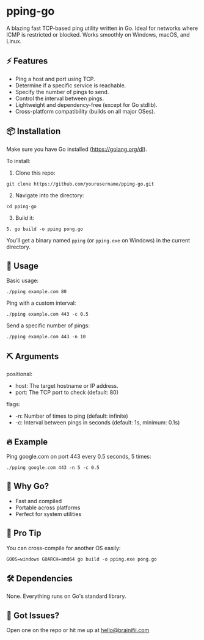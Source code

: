 # pping-go

A blazing fast TCP-based ping utility written in Go. Ideal for networks where ICMP is restricted or blocked. Works smoothly on Windows, macOS, and Linux.

## ⚡ Features

- Ping a host and port using TCP.
- Determine if a specific service is reachable.
- Specify the number of pings to send.
- Control the interval between pings.
- Lightweight and dependency-free (except for Go stdlib).
- Cross-platform compatibility (builds on all major OSes).

## 📦 Installation

Make sure you have Go installed (https://golang.org/dl).

To install:

1. Clone this repo:
```
git clone https://github.com/yourusername/pping-go.git
```
2. Navigate into the directory:
```
cd pping-go
```
3. Build it:
```
5. go build -o pping pong.go
```
You’ll get a binary named `pping` (or `pping.exe` on Windows) in the current directory.

## 🚀 Usage

Basic usage:
```
./pping example.com 80
```

Ping with a custom interval:
```
./pping example.com 443 -c 0.5
```

Send a specific number of pings:
```
./pping example.com 443 -n 10
```

## ⛏ Arguments

positional:
- host: The target hostname or IP address.
- port: The TCP port to check (default: 80)

flags:
- -n: Number of times to ping (default: infinite)
- -c: Interval between pings in seconds (default: 1s, minimum: 0.1s)

## 🔥 Example

Ping google.com on port 443 every 0.5 seconds, 5 times:
```
./pping google.com 443 -n 5 -c 0.5
```
## 💬 Why Go?

- Fast and compiled
- Portable across platforms
- Perfect for system utilities

## 🧠 Pro Tip

You can cross-compile for another OS easily:
```
GOOS=windows GOARCH=amd64 go build -o pping.exe pong.go
```
## 🛠 Dependencies

None. Everything runs on Go's standard library.

## 🐛 Got Issues?

Open one on the repo or hit me up at hello@brainifii.com

